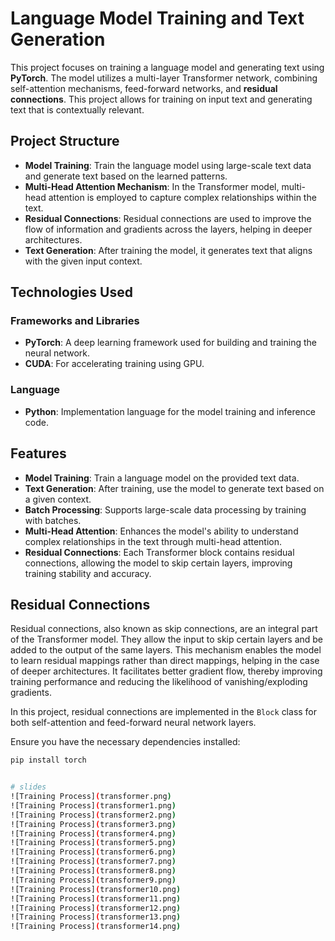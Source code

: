 # Language Model Training and Text Generation

This project focuses on training a language model and generating text using **PyTorch**. The model utilizes a multi-layer Transformer network, combining self-attention mechanisms, feed-forward networks, and **residual connections**. This project allows for training on input text and generating text that is contextually relevant.

## Project Structure

- **Model Training**: Train the language model using large-scale text data and generate text based on the learned patterns.
- **Multi-Head Attention Mechanism**: In the Transformer model, multi-head attention is employed to capture complex relationships within the text.
- **Residual Connections**: Residual connections are used to improve the flow of information and gradients across the layers, helping in deeper architectures.
- **Text Generation**: After training the model, it generates text that aligns with the given input context.

## Technologies Used

### Frameworks and Libraries
- **PyTorch**: A deep learning framework used for building and training the neural network.
- **CUDA**: For accelerating training using GPU.

### Language
- **Python**: Implementation language for the model training and inference code.

## Features

- **Model Training**: Train a language model on the provided text data.
- **Text Generation**: After training, use the model to generate text based on a given context.
- **Batch Processing**: Supports large-scale data processing by training with batches.
- **Multi-Head Attention**: Enhances the model's ability to understand complex relationships in the text through multi-head attention.
- **Residual Connections**: Each Transformer block contains residual connections, allowing the model to skip certain layers, improving training stability and accuracy.

## Residual Connections

Residual connections, also known as skip connections, are an integral part of the Transformer model. They allow the input to skip certain layers and be added to the output of the same layers. This mechanism enables the model to learn residual mappings rather than direct mappings, helping in the case of deeper architectures. It facilitates better gradient flow, thereby improving training performance and reducing the likelihood of vanishing/exploding gradients.

In this project, residual connections are implemented in the `Block` class for both self-attention and feed-forward neural network layers.

Ensure you have the necessary dependencies installed:

```bash
pip install torch


# slides
![Training Process](transformer.png)
![Training Process](transformer1.png)
![Training Process](transformer2.png)
![Training Process](transformer3.png)
![Training Process](transformer4.png)
![Training Process](transformer5.png)
![Training Process](transformer6.png)
![Training Process](transformer7.png)
![Training Process](transformer8.png)
![Training Process](transformer9.png)
![Training Process](transformer10.png)
![Training Process](transformer11.png)
![Training Process](transformer12.png)
![Training Process](transformer13.png)
![Training Process](transformer14.png)
